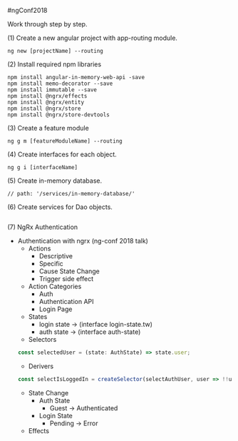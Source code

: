 #ngConf2018

Work through step by step.

(1) Create a new angular project with app-routing module.
```
ng new [projectName] --routing
```

(2) Install required npm libraries

```
npm install angular-in-memory-web-api -save
npm install memo-decorator --save
npm install immutable --save
npm install @ngrx/effects
npm install @ngrx/entity
npm install @ngrx/store
npm install @ngrx/store-devtools
```

(3) Create a feature module
```
ng g m [featureModuleName] --routing
```

(4) Create interfaces for each object.
```
ng g i [interfaceName]
```

(5) Create in-memory database. 
 ```
 // path: '/services/in-memory-database/'
 ```

(6) Create services for Dao objects.
```
```

(7) NgRx Authentication
- Authentication with ngrx (ng-conf 2018 talk)
  - Actions
    - Descriptive
    - Specific
    - Cause State Change
    - Trigger side effect
  - Action Categories
    - Auth
    - Authentication API
    - Login Page
  - States
    - login state -> (interface login-state.tw)
    - auth state -> (interface auth-state)
  - Selectors
  ```JavaScript
  const selectedUser = (state: AuthState) => state.user;
  ```
  - Derivers
  ```JavaScript
  const selectIsLoggedIn = createSelector(selectAuthUser, user => !!user);
  ```
  - State Change
    - Auth State
      - Guest -> Authenticated
    - Login State
      - Pending -> Error
  - Effects
